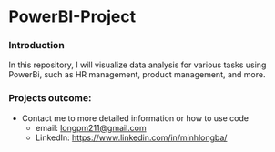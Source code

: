 # PowerBI-Project

### Introduction
In this repository, I will visualize data analysis for various tasks using PowerBi, such as HR management, product management, and more.

### Projects outcome:

- Contact me to more detailed information or how to use code
  + email: longpm211@gmail.com
  + LinkedIn: https://www.linkedin.com/in/minhlongba/
